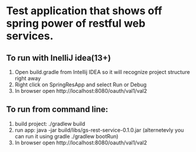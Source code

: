 Test application that shows off spring power of restful web services.
========

To run with InelliJ idea(13+)
-------
1. Open build.gradle from Intellij IDEA so it will recognize project structure right away
2. Right click on SpringResApp and select Run or Debug
3. In browser open http://localhost:8080/oauth/val1/val2
 
To run from command line:
-------
1. build project: ./gradlew build
2. run app: java -jar build/libs/gs-rest-service-0.1.0.jar   (alternetevly you can run it using gradle ./gradlew bootRun)
3. In browser open http://localhost:8080/oauth/val1/val2
